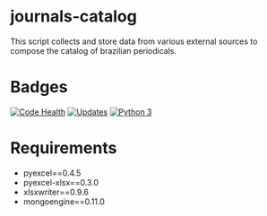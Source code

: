 # journals-catalog
This script collects and store data from various external sources to compose the catalog of brazilian periodicals.

# Badges
[![Code Health](https://landscape.io/github/scieloorg/journals-catalog/master/landscape.svg?style=flat)](https://landscape.io/github/scieloorg/journals-catalog/master)
[![Updates](https://pyup.io/repos/github/scieloorg/journals-catalog/shield.svg)](https://pyup.io/repos/github/scieloorg/journals-catalog/)
[![Python 3](https://pyup.io/repos/github/scieloorg/journals-catalog/python-3-shield.svg)](https://pyup.io/repos/github/scieloorg/journals-catalog/)

# Requirements

- pyexcel==0.4.5
- pyexcel-xlsx==0.3.0
- xlsxwriter==0.9.6
- mongoengine==0.11.0
